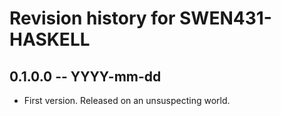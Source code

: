 # Revision history for SWEN431-HASKELL

## 0.1.0.0 -- YYYY-mm-dd

* First version. Released on an unsuspecting world.
